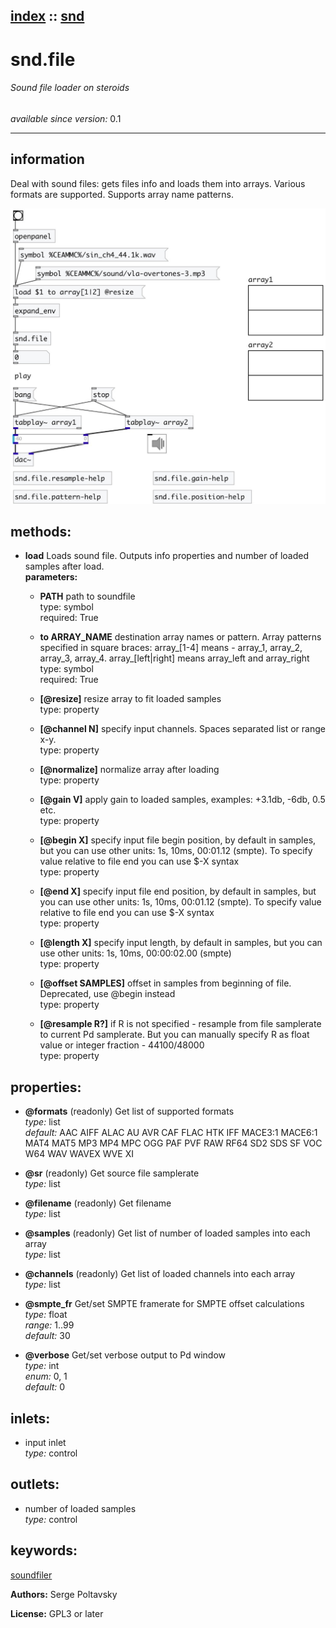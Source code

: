 [index](index.html) :: [snd](category_snd.html)
---

# snd.file

###### Sound file loader on steroids

*available since version:* 0.1

---


## information
Deal with sound files: gets files info and loads them into arrays. Various formats are supported. Supports array name patterns.


[![example](../examples/img/snd.file.jpg)](../examples/pd/snd.file.pd)





## methods:

* **load**
Loads sound file. Outputs info properties and number of loaded samples after
load.<br>
  __parameters:__
  - **PATH** path to soundfile<br>
    type: symbol <br>
    required: True <br>

  - **to ARRAY_NAME** destination array names or pattern. Array patterns specified in square braces: array_[1-4] means - array_1, array_2, array_3, array_4. array_[left|right] means array_left and array_right<br>
    type: symbol <br>
    required: True <br>

  - **[@resize]** resize array to fit loaded samples<br>
    type: property <br>

  - **[@channel N]** specify input channels. Spaces separated list or range x-y.<br>
    type: property <br>

  - **[@normalize]** normalize array after loading<br>
    type: property <br>

  - **[@gain V]** apply gain to loaded samples, examples: +3.1db, -6db, 0.5 etc.<br>
    type: property <br>

  - **[@begin X]** specify input file begin position, by default in samples, but you can use other units: 1s, 10ms, 00:01.12 (smpte). To specify value relative to file end you can use $-X syntax<br>
    type: property <br>

  - **[@end X]** specify input file end position, by default in samples, but you can use other units: 1s, 10ms, 00:01.12 (smpte). To specify value relative to file end you can use $-X syntax<br>
    type: property <br>

  - **[@length X]** specify input length, by default in samples, but you can use other units: 1s, 10ms, 00:00:02.00 (smpte)<br>
    type: property <br>

  - **[@offset SAMPLES]** offset in samples from beginning of file. Deprecated, use @begin instead<br>
    type: property <br>

  - **[@resample R?]** if R is not specified - resample from file samplerate to current Pd samplerate. But you can manually specify R as float value or integer fraction - 44100/48000<br>
    type: property <br>




## properties:

* **@formats** (readonly)
Get list of supported formats<br>
_type:_ list<br>
_default:_ AAC AIFF ALAC AU AVR CAF FLAC HTK IFF MACE3:1 MACE6:1 MAT4 MAT5 MP3 MP4 MPC OGG PAF PVF RAW RF64 SD2 SDS SF VOC W64 WAV WAVEX WVE XI<br>

* **@sr** (readonly)
Get source file samplerate<br>
_type:_ list<br>

* **@filename** (readonly)
Get filename<br>
_type:_ list<br>

* **@samples** (readonly)
Get list of number of loaded samples into each array<br>
_type:_ list<br>

* **@channels** (readonly)
Get list of loaded channels into each array<br>
_type:_ list<br>

* **@smpte_fr** 
Get/set SMPTE framerate for SMPTE offset calculations<br>
_type:_ float<br>
_range:_ 1..99<br>
_default:_ 30<br>

* **@verbose** 
Get/set verbose output to Pd window<br>
_type:_ int<br>
_enum:_ 0, 1<br>
_default:_ 0<br>



## inlets:

* input inlet<br>
_type:_ control



## outlets:

* number of loaded samples<br>
_type:_ control



## keywords:

[soundfiler](keywords/soundfiler.html)






**Authors:** Serge Poltavsky




**License:** GPL3 or later





